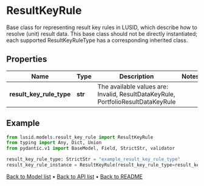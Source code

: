 # ResultKeyRule

Base class for representing result key rules in LUSID, which describe how to resolve (unit) result data.  This base class should not be directly instantiated; each supported ResultKeyRuleType has a corresponding inherited class.
## Properties
Name | Type | Description | Notes
------------ | ------------- | ------------- | -------------
**result_key_rule_type** | **str** | The available values are: Invalid, ResultDataKeyRule, PortfolioResultDataKeyRule | 
## Example

```python
from lusid.models.result_key_rule import ResultKeyRule
from typing import Any, Dict, Union
from pydantic.v1 import BaseModel, Field, StrictStr, validator

result_key_rule_type: StrictStr = "example_result_key_rule_type"
result_key_rule_instance = ResultKeyRule(result_key_rule_type=result_key_rule_type)

```

[Back to Model list](../README.md#documentation-for-models) &#8226; [Back to API list](../README.md#documentation-for-api-endpoints) &#8226; [Back to README](../README.md)

